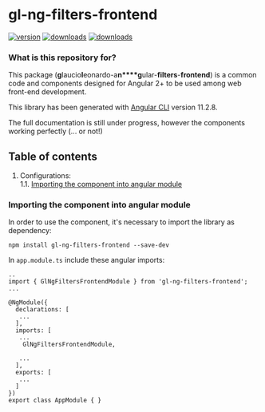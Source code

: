 # gl-ng-filters-frontend
[![version](https://img.shields.io/npm/v/gl-ng-filters-frontend)](https://www.npmjs.com/package/gl-ng-filters-frontend)
[![downloads](https://img.shields.io/npm/types/gl-ng-filters-frontend)](https://www.npmjs.com/package/gl-ng-filters-frontend)
[![downloads](https://img.shields.io/npm/dw/gl-ng-filters-frontend)](https://www.npmjs.com/package/gl-ng-filters-frontend)

### What is this repository for? ###
This package (**g**laucio**l**eonardo-a**n****g**ular-**filters**-**frontend**) is a common code and components designed for Angular 2+ to be used among web front-end development.<br>

This library has been generated with [Angular CLI](https://github.com/angular/angular-cli) version 11.2.8.

The full documentation is still under progress, however the components working perfectly (... or not!)

## Table of contents ##
1. Configurations:<br>
   1.1. [ Importing the component into angular module ](#importing-component)<br>


<a name="importing-component"></a>
### Importing the component into angular module ###
In order to use the component, it's necessary to import the library as dependency:

`npm install gl-ng-filters-frontend --save-dev`


In `app.module.ts` include these angular imports:

```
..
import { GlNgFiltersFrontendModule } from 'gl-ng-filters-frontend';
...

@NgModule({
  declarations: [
   ...
  ],
  imports: [
   ...
    GlNgFiltersFrontendModule,

   ...
  ],
  exports: [
   ...
  ]
})
export class AppModule { }
```
